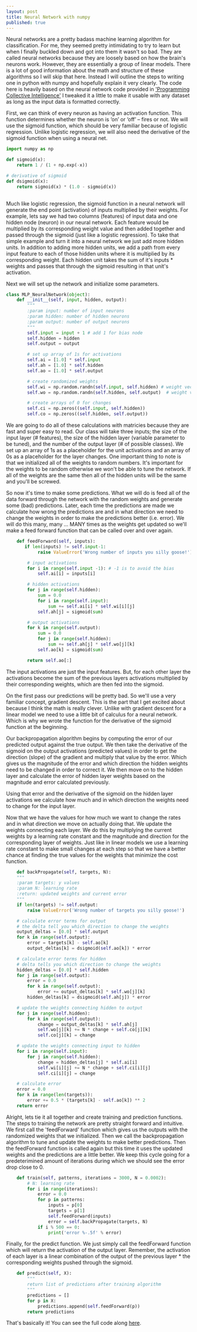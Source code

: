 ```yaml
---
layout: post
title: Neural Network with numpy
published: true
---
```


Neural networks are a pretty badass machine learning algorithm for classification. For me, they seemed pretty intimidating to try to learn but when I finally buckled down and got into them it wasn't so bad. They are called neural networks because they are loosely based on how the brain's neurons work.  However, they are essentially a group of linear models. There is a lot of good information about the math and structure of these algorithms so I will skip that here. Instead I will outline the steps to writing one in python with numpy and hopefully explain it very clearly. The code here is heavily based on the neural network code provided in ['Programming Collective Intelligence'](http://shop.oreilly.com/product/9780596529321.do) I tweaked it a little to make it usable with any dataset as long as the input data is formatted correctly. 

First, we can think of every neuron as having an activation function. This function determines whether the neuron is ‘on’ or ‘off’ – fires or not. We will use the sigmoid function, which should be very familiar because of logistic regression. Unlike logistic regression, we will also need the derivative of the sigmoid function when using a neural net.

``` python
import numpy as np

def sigmoid(x):
    return 1 / (1 + np.exp(-x))

# derivative of sigmoid
def dsigmoid(x):
    return sigmoid(x) * (1.0 - sigmoid(x))
	
```

Much like logistic regression, the sigmoid function in a neural network will generate the end point (activation) of inputs multiplied by their weights. For example, lets say we had two columns (features) of input data and one hidden node (neuron) in our neural network. Each feature would be multiplied by its corresponding weight value and then added together and passed through the sigmoid (just like a logistic regression). To take that simple example and turn it into a neural network we just add more hidden units. In addition to adding more hidden units, we add a path from every input feature to each of those hidden units where it is multiplied by its corresponding weight. Each hidden unit takes the sum of it's inputs * weights and passes that through the sigmoid resulting in that unit's activation. 

Next we will set up the network and initialize some parameters. 

``` python
class MLP_NeuralNetwork(object):
    def __init__(self, input, hidden, output):
        """
        :param input: number of input neurons
        :param hidden: number of hidden neurons
        :param output: number of output neurons
        """
        self.input = input + 1 # add 1 for bias node
        self.hidden = hidden
        self.output = output

        # set up array of 1s for activations
        self.ai = [1.0] * self.input
        self.ah = [1.0] * self.hidden
        self.ao = [1.0] * self.output

        # create randomized weights
        self.wi = np.random.randn(self.input, self.hidden) # weight vector going from input to hidden
        self.wo = np.random.randn(self.hidden, self.output)  # weight vector going from hidden to output

        # create arrays of 0 for changes
        self.ci = np.zeros((self.input, self.hidden))
        self.co = np.zeros((self.hidden, self.output))
```

We are going to do all of these calculations with matricies because they are fast and super easy to read. Our class will take three inputs; the size of the input layer (# features), the size of the hidden layer (variable parameter to be tuned), and the number of the output layer (# of possible classes). We set up an array of 1s as a placeholder for the unit activations and an array of 0s as a placeholder for the layer changes. One important thing to note is that we initialized all of the weights to random numbers. It's important for the weights to be random otherwise we won't be able to tune the network. If all of the weights are the same then all of the hidden units will be the same and you'll be screwed. 

So now it's time to make some predictions. What we will do is feed all of the data forward through the network with the random weights and generate some (bad) predictions. Later, each time the predictions are made we calculate how wrong the predictions are and in what direction we need to change the weights in order to make the predictions better (i.e. error). We will do this many, many … MANY times as the weights get updated so we'll make a feed forward function that can be called over and over again.


``` python
	def feedForward(self, inputs):
       if len(inputs) != self.input-1:
            raise ValueError('Wrong number of inputs you silly goose!')

        # input activations
        for i in range(self.input -1): # -1 is to avoid the bias
            self.ai[i] = inputs[i]

        # hidden activations
        for j in range(self.hidden):
            sum = 0.0
            for i in range(self.input):
                sum += self.ai[i] * self.wi[i][j]
            self.ah[j] = sigmoid(sum)

        # output activations
        for k in range(self.output):
            sum = 0.0
            for j in range(self.hidden):
                sum += self.ah[j] * self.wo[j][k]
            self.ao[k] = sigmoid(sum)

        return self.ao[:]
```

The input activations are just the input features. But, for each other layer the activations become the sum of the previous layers activations multiplied by their corresponding weights, which are then fed into the sigmoid. 

On the first pass our predictions will be pretty bad. So we'll use a very familiar concept, gradient descent. This is the part that I get excited about because I think the math is really clever. Unlike with gradient descent for a linear model we need to use a little bit of calculus for a neural network. Which is why we wrote the function for the derivative of the sigmoid function at the beginning. 

Our backpropagation algorithm begins by computing the error of our predicted output against the true output. We then take the derivative of the sigmoid on the output activations (predicted values) in order to get the direction (slope) of the gradient and multiply that value by the error. Which gives us the magnitude of the error and which direction the hidden weights need to be changed in order to correct it. We then move on to the hidden layer and calculate the error of hidden layer weights based on the magnitude and error calculated previously. 

Using that error and the derivative of the sigmoid on the hidden layer activations we calculate how much and in which direction the weights need to change for the input layer.

Now that we have the values for how much we want to change the rates and in what direction we move on actually doing that. We update the weights connecting each layer. We do this by multiplying the current weights by a learning rate constant and the magnitude and direction for the corresponding layer of weights. Just like in linear models we use a learning rate constant to make small changes at each step so that we have a better chance at finding the true values for the weights that minimize the cost function.
 

``` python
	def backPropagate(self, targets, N):
	"""
    :param targets: y values
    :param N: learning rate
    :return: updated weights and current error
    """
    if len(targets) != self.output:
        raise ValueError('Wrong number of targets you silly goose!')

    # calculate error terms for output
    # the delta tell you which direction to change the weights
    output_deltas = [0.0] * self.output
    for k in range(self.output):
        error = targets[k] - self.ao[k]
        output_deltas[k] = dsigmoid(self.ao[k]) * error

    # calculate error terms for hidden
    # delta tells you which direction to change the weights
    hidden_deltas = [0.0] * self.hidden
    for j in range(self.output):
        error = 0.0
        for k in range(self.output):
            error += output_deltas[k] * self.wo[j][k]
        hidden_deltas[k] = dsigmoid(self.ah[j]) * error

    # update the weights connecting hidden to output
    for j in range(self.hidden):
        for k in range(self.output):
            change = output_deltas[k] * self.ah[j]
            self.wo[j][k] += N * change + self.co[j][k]
            self.co[j][k] = change

    # update the weights connecting input to hidden
    for i in range(self.input):
        for j in range(self.hidden):
            change = hidden_deltas[j] * self.ai[i]
            self.wi[i][j] += N * change + self.ci[i][j]
            self.ci[i][j] = change

    # calculate error
    error = 0.0
    for k in range(len(targets)):
        error += 0.5 * (targets[k] - self.ao[k]) ** 2
    return error
```

Alright, lets tie it all together and create training and prediction functions. The steps to training the network are pretty straight forward and intuitive. We first call the 'feedForward' function which gives us the outputs with the randomized weights that we initialized. Then we call the backpropagation algorithm to tune and update the weights to make better predictions. Then the feedForward function is called again but this time it uses the updated weights and the predictions are a little better. We keep this cycle going for a predeterimined amount of iterations during which we should see the error drop close to 0. 

``` python
    def train(self, patterns, iterations = 3000, N = 0.0002):
        # N: learning rate
        for i in range(iterations):
            error = 0.0
            for p in patterns:
                inputs = p[0]
                targets = p[1]
                self.feedForward(inputs)
                error = self.backPropagate(targets, N)
            if i % 500 == 0:
                print('error %-.5f' % error)
```
Finally, for the predict function. We just simply call the feedForward function which will return the activation of the output layer. Remember, the activation of each layer is a linear combination of the output of the previous layer * the corresponding weights pushed through the sigmoid. 

``` python
    def predict(self, X):
        """
        return list of predictions after training algorithm
        """
        predictions = []
        for p in X:
            predictions.append(self.feedForward(p))
        return predictions
```

That's basically it! You can see the full code along [here](https://github.com/FlorianMuellerklein/Machine-Learning/blob/master/BackPropagationNN.py).
